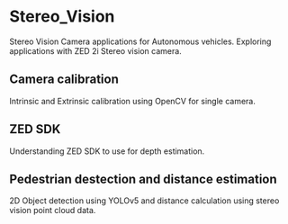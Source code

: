 # Stereo_Vision

Stereo Vision Camera applications for Autonomous vehicles. Exploring applications with ZED 2i Stereo vision camera.

## Camera calibration
Intrinsic and Extrinsic calibration using OpenCV for single camera.

## ZED SDK
Understanding ZED SDK to use for depth estimation.

## Pedestrian destection and distance estimation 
2D Object detection using YOLOv5 and distance calculation using stereo vision point cloud data. 